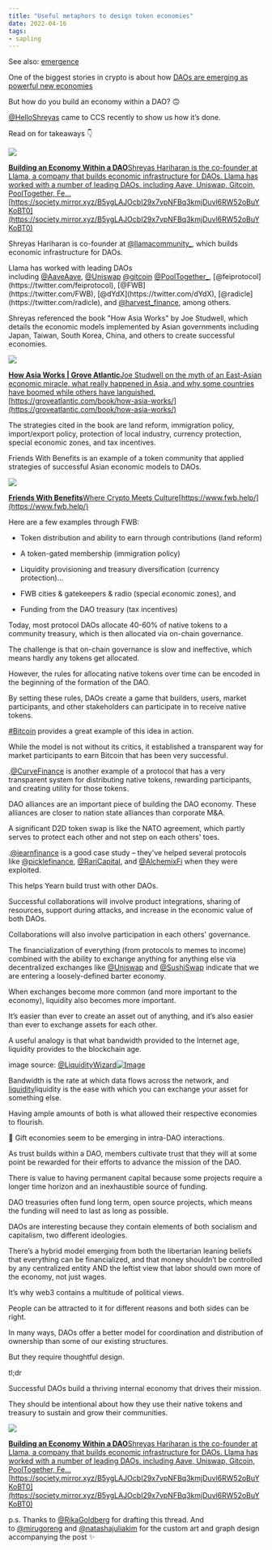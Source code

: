 ```yaml
---
title: "Useful metaphors to design token economies"
date: 2022-04-16
tags:
- sapling
---
```


See also: [emergence](/notes/emergence.md)

One of the biggest stories in crypto is about how [DAOs are emerging as powerful new economies](/notes/DAOs%20are%20emerging%20as%20powerful%20new%20economies.md)
  
But how do you build an economy within a DAO? 🙃  
  
[@HelloShreyas](https://twitter.com/HelloShreyas) came to CCS recently to show us how it’s done.  
  
Read on for takeaways 👇  
  
[![](https://images.mirror-media.xyz/publication-images/WwW0p-RwyLVTNLFLmMeDH.png?height=1280&width=2560)](https://society.mirror.xyz/B5ygLAJOcbI29x7vpNFBq3kmjDuvl6RW52oBuYKoBT0)

[**Building an Economy Within a DAO**Shreyas Hariharan is the co-founder at Llama, a company that builds economic infrastructure for DAOs. Llama has worked with a number of leading DAOs, including Aave, Uniswap, Gitcoin, PoolTogether, Fe…](https://society.mirror.xyz/B5ygLAJOcbI29x7vpNFBq3kmjDuvl6RW52oBuYKoBT0)[https://society.mirror.xyz/B5ygLAJOcbI29x7vpNFBq3kmjDuvl6RW52oBuYKoBT0](https://society.mirror.xyz/B5ygLAJOcbI29x7vpNFBq3kmjDuvl6RW52oBuYKoBT0)

Shreyas Hariharan is co-founder at [@llamacommunity_](https://twitter.com/llamacommunity_), which builds economic infrastructure for DAOs.  
  
Llama has worked with leading DAOs including [@AaveAave](https://twitter.com/AaveAave), [@Uniswap](https://twitter.com/Uniswap) [@gitcoin](https://twitter.com/gitcoin) [@PoolTogether_](https://twitter.com/PoolTogether_), [@feiprotocol](https://twitter.com/feiprotocol), [@FWB](https://twitter.com/FWB), [@dYdX](https://twitter.com/dYdX), [@radicle](https://twitter.com/radicle), and [@harvest_finance](https://twitter.com/harvest_finance), among others. 

Shreyas referenced the book "How Asia Works" by Joe Studwell, which details the economic models implemented by Asian governments including Japan, Taiwan, South Korea, China, and others to create successful economies.  
  

[![](https://groveatlantic.com/core/wp-content/uploads/2017/04/9780802119599.jpg)](https://groveatlantic.com/book/how-asia-works/)

[**How Asia Works | Grove Atlantic**Joe Studwell on the myth of an East-Asian economic miracle, what really happened in Asia, and why some countries have boomed while others have languished.](https://groveatlantic.com/book/how-asia-works/)[https://groveatlantic.com/book/how-asia-works/](https://groveatlantic.com/book/how-asia-works/)

The strategies cited in the book are land reform, immigration policy, import/export policy, protection of local industry, currency protection, special economic zones, and tax incentives. 

Friends With Benefits is an example of a token community that applied strategies of successful Asian economic models to DAOs.  

[![](https://cdn.sanity.io/images/muknps09/production/a304f5dc053c23a5cc837f2897ddcd507a292092-1200x628.jpg?rect=2,0,1196,628&w=1200&h=630)](https://www.fwb.help/)

[**Friends With Benefits**Where Crypto Meets Culture](https://www.fwb.help/)[https://www.fwb.help/](https://www.fwb.help/)

Here are a few examples through FWB:  
  
- Token distribution and ability to earn through contributions (land reform)  
  
- A token-gated membership (immigration policy)  
  
- Liquidity provisioning and treasury diversification (currency protection)... 

- FWB cities & gatekeepers & radio (special economic zones), and  
  
- Funding from the DAO treasury (tax incentives) 

Today, most protocol DAOs allocate 40-60% of native tokens to a community treasury, which is then allocated via on-chain governance.  
  
The challenge is that on-chain governance is slow and ineffective, which means hardly any tokens get allocated. 

However, the rules for allocating native tokens over time can be encoded in the beginning of the formation of the DAO.  
  
By setting these rules, DAOs create a game that builders, users, market participants, and other stakeholders can participate in to receive native tokens. 

[#Bitcoin](https://threadreaderapp.com/hashtag/Bitcoin) provides a great example of this idea in action.  
  
While the model is not without its critics, it established a transparent way for market participants to earn Bitcoin that has been very successful. 

.[@CurveFinance](https://twitter.com/CurveFinance) is another example of a protocol that has a very transparent system for distributing native tokens, rewarding participants, and creating utility for those tokens. 

DAO alliances are an important piece of building the DAO economy. These alliances are closer to nation state alliances than corporate M&A.  
  
A significant D2D token swap is like the NATO agreement, which partly serves to protect each other and not step on each others' toes. 

.[@iearnfinance](https://twitter.com/iearnfinance) is a good case study – they've helped several protocols like [@picklefinance](https://twitter.com/picklefinance), [@RariCapital](https://twitter.com/RariCapital), and [@AlchemixFi](https://twitter.com/AlchemixFi) when they were exploited.  
  
This helps Yearn build trust with other DAOs. 

Successful collaborations will involve product integrations, sharing of resources, support during attacks, and increase in the economic value of both DAOs.  
  
Collaborations will also involve participation in each others' governance. 

The financialization of everything (from protocols to memes to income) combined with the ability to exchange anything for anything else via decentralized exchanges like [@Uniswap](https://twitter.com/Uniswap) and [@SushiSwap](https://twitter.com/SushiSwap) indicate that we are entering a loosely-defined barter economy. 

When exchanges become more common (and more important to the economy), liquidity also becomes more important.  
  
It’s easier than ever to create an asset out of anything, and it’s also easier than ever to exchange assets for each other. 

A useful analogy is that what bandwidth provided to the Internet age, liquidity provides to the blockchain age.  
  
image source: [@LiquidityWizard](https://twitter.com/LiquidityWizard)[![Image](https://pbs.twimg.com/media/FQu5xhJVsAEZHzp.png)](https://pbs.twimg.com/media/FQu5xhJVsAEZHzp.png)

Bandwidth is the rate at which data flows across the network, and [liquidity](/content/notes/Liquidity.md)liquidity is the ease with which you can exchange your asset for something else.  
  
Having ample amounts of both is what allowed their respective economies to flourish. 

🎁 Gift economies seem to be emerging in intra-DAO interactions.  
  
As trust builds within a DAO, members cultivate trust that they will at some point be rewarded for their efforts to advance the mission of the DAO. 

There is value to having permanent capital because some projects require a longer time horizon and an inexhaustible source of funding.  
  
DAO treasuries often fund long term, open source projects, which means the funding will need to last as long as possible. 

DAOs are interesting because they contain elements of both socialism and capitalism, two different ideologies. 

There’s a hybrid model emerging from both the libertarian leaning beliefs that everything can be financialized, and that money shouldn’t be controlled by any centralized entity AND the leftist view that labor should own more of the economy, not just wages. 

It’s why web3 contains a multitude of political views.  
  
People can be attracted to it for different reasons and both sides can be right. 

In many ways, DAOs offer a better model for coordination and distribution of ownership than some of our existing structures.  
  
But they require thoughtful design. 

tl;dr  
  
Successful DAOs build a thriving internal economy that drives their mission.  
  
They should be intentional about how they use their native tokens and treasury to sustain and grow their communities.  
  

[![](https://images.mirror-media.xyz/publication-images/WwW0p-RwyLVTNLFLmMeDH.png?height=1280&width=2560)](https://society.mirror.xyz/B5ygLAJOcbI29x7vpNFBq3kmjDuvl6RW52oBuYKoBT0)

[**Building an Economy Within a DAO**Shreyas Hariharan is the co-founder at Llama, a company that builds economic infrastructure for DAOs. Llama has worked with a number of leading DAOs, including Aave, Uniswap, Gitcoin, PoolTogether, Fe…](https://society.mirror.xyz/B5ygLAJOcbI29x7vpNFBq3kmjDuvl6RW52oBuYKoBT0)[https://society.mirror.xyz/B5ygLAJOcbI29x7vpNFBq3kmjDuvl6RW52oBuYKoBT0](https://society.mirror.xyz/B5ygLAJOcbI29x7vpNFBq3kmjDuvl6RW52oBuYKoBT0)

p.s. Thanks to [@RikaGoldberg](https://twitter.com/RikaGoldberg) for drafting this thread. And to [@mirugoreng](https://twitter.com/mirugoreng) and [@natashajuliakim](https://twitter.com/natashajuliakim) for the custom art and graph design accompanying the post ✨